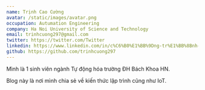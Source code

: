 ```yaml
---
name: Trịnh Cao Cường
avatar: /static/images/avatar.png
occupation: Autumation Engineering
company: Ha Noi University of Science and Technology
email: trinhcuong297@gmail.com
twitter: https://twitter.com/Twitter
linkedin: https://www.linkedin.com/in/c%C6%B0%E1%BB%9Dng-tr%E1%BB%8Bnh-7451b2233/
github: https://github.com/trinhcuong297
---
```


Mình là 1 sinh viên ngành Tự động hóa trường ĐH Bách Khoa HN.

Blog này là nơi mình chia sẻ về kiến thức lập trình cũng như IoT.
